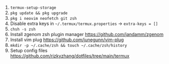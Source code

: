 1. `termux-setup-storage`
2. `pkg update && pkg upgrade`
3. `pkg i neovim neofetch git zsh`
4. Disable extra keys in `~/.termux/termux.properties` -> `extra-keys = []`
5. `chsh -s zsh`
6. Install zgenom zsh plugin manager https://github.com/jandamm/zgenom
7. Install vim plug https://github.com/junegunn/vim-plug
8. `mkdir -p ~/.cache/zsh && touch ~/.cache/zsh/history`
9. Setup config files https://github.com/rizkyzhang/dotfiles/tree/main/termux
